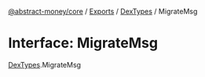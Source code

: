 [@abstract-money/core](../README.md) / [Exports](../modules.md) / [DexTypes](../modules/DexTypes.md) / MigrateMsg

# Interface: MigrateMsg

[DexTypes](../modules/DexTypes.md).MigrateMsg
